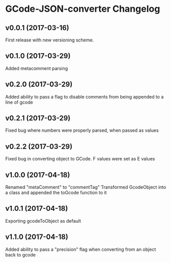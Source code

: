 # GCode-JSON-converter Changelog

## v0.0.1 (2017-03-16)
  First release with new versioning scheme.  

## v0.1.0 (2017-03-29)
  Added metacomment parsing

## v0.2.0 (2017-03-29)
  Added ability to pass a flag to disable comments from being appended to a line of gcode

## v0.2.1 (2017-03-29)
  Fixed bug where numbers were properly parsed, when passed as values

## v0.2.2 (2017-03-29)
  Fixed bug in converting object to GCode. F values were set as E values
  
## v1.0.0 (2017-04-18)
  Renamed "metaComment" to "commentTag"
  Transformed GcodeObject into a class and appended the toGcode function to it

## v1.0.1 (2017-04-18)
  Exporting gcodeToObject as default

## v1.1.0 (2017-04-18)
  Added ability to pass a "precision" flag when converting from an object back to gcode
